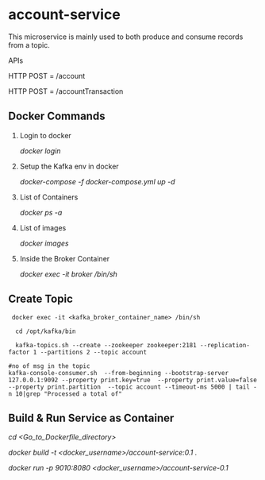 # account-service

This microservice is mainly used to both produce and consume records from a topic.

APIs

HTTP POST = /account


HTTP POST = /accountTransaction

## Docker Commands

  1. Login to docker
  
        _docker login_

  2. Setup the Kafka env in docker
  
        _docker-compose -f docker-compose.yml up -d_
  
  3. List of Containers
  
        _docker ps -a_
  
  4. List of images
      
      _docker images_
      
  5. Inside the Broker Container
    
      _docker exec -it broker /bin/sh_
      
 ## Create Topic
 
     docker exec -it <kafka_broker_container_name> /bin/sh
      
      cd /opt/kafka/bin
      
      kafka-topics.sh --create --zookeeper zookeeper:2181 --replication-factor 1 --partitions 2 --topic account
    
    #no of msg in the topic
    kafka-console-consumer.sh  --from-beginning --bootstrap-server 127.0.0.1:9092 --property print.key=true  --property print.value=false --property print.partition  --topic account --timeout-ms 5000 | tail -n 10|grep "Processed a total of"


## Build & Run Service as Container

  _cd <Go_to_Dockerfile_directory>_

  _docker build -t <docker_username>/account-service:0.1 ._
  
  _docker run -p 9010:8080 <docker_username>/account-service-0.1_
  
 
      
